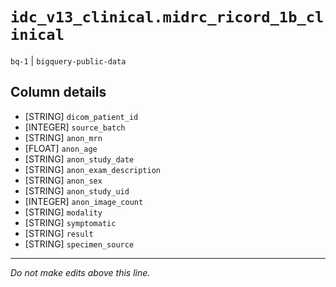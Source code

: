 # `idc_v13_clinical.midrc_ricord_1b_clinical`
`bq-1` | `bigquery-public-data`

## Column details
* [STRING]    `dicom_patient_id`
* [INTEGER]   `source_batch`
* [STRING]    `anon_mrn`
* [FLOAT]     `anon_age`
* [STRING]    `anon_study_date`
* [STRING]    `anon_exam_description`
* [STRING]    `anon_sex`
* [STRING]    `anon_study_uid`
* [INTEGER]   `anon_image_count`
* [STRING]    `modality`
* [STRING]    `symptomatic`
* [STRING]    `result`
* [STRING]    `specimen_source`

-------------------------------------------------------------------------------
*Do not make edits above this line.*
